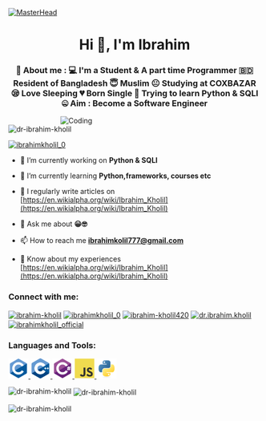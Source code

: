 

[![MasterHead](https://media.licdn.com/dms/image/D563DAQFIJGy_J4EvYA/image-scale_191_1128/0/1666883668428?e=1675425600&v=beta&t=q5S0E-n5z-gDvzZPdOvK7oorksu-JESWk3DdbbvU2ss)](https://codegrills.in)
<h1 align="center">Hi 👋, I'm Ibrahim</h1>
<h3 align="center">🤠 About me : 💻 I'm a Student & A part time Programmer 🇧🇩 Resident of Bangladesh 😇 Muslim 😐 Studying at COXBAZAR 😪 Love Sleeping 💔 Born Single 🐍 Trying to learn Python & SQLI 🤐 Aim : Become a Software Engineer</h3>
<img align="right" alt="Coding" width="400" src="https://media.tenor.com/rePDfDWO3XoAAAAd/hacking.gif">

<p align="left"> <img src="https://komarev.com/ghpvc/?username=dr-ibrahim-kholil&label=Profile%20views&color=0e75b6&style=flat" alt="dr-ibrahim-kholil" /> </p>

<p align="left"> <a href="https://twitter.com/ibrahimkholil_0" target="blank"><img src="https://img.shields.io/twitter/follow/ibrahimkholil_0?logo=twitter&style=for-the-badge" alt="ibrahimkholil_0" /></a> </p>

- 🔭 I’m currently working on **Python & SQLI**

- 🌱 I’m currently learning **Python,frameworks, courses etc**

- 📝 I regularly write articles on [https://en.wikialpha.org/wiki/Ibrahim_Kholil](https://en.wikialpha.org/wiki/Ibrahim_Kholil)

- 💬 Ask me about **😀🤓**

- 📫 How to reach me **ibrahimkolil777@gmail.com**

- 📄 Know about my experiences [https://en.wikialpha.org/wiki/Ibrahim_Kholil](https://en.wikialpha.org/wiki/Ibrahim_Kholil)

<h3 align="left">Connect with me:</h3>
<p align="left">
<a href="https://dev.to/ibrahim-kholil" target="blank"><img align="center" src="https://raw.githubusercontent.com/rahuldkjain/github-profile-readme-generator/master/src/images/icons/Social/devto.svg" alt="ibrahim-kholil" height="30" width="40" /></a>
<a href="https://twitter.com/ibrahimkholil_0" target="blank"><img align="center" src="https://raw.githubusercontent.com/rahuldkjain/github-profile-readme-generator/master/src/images/icons/Social/twitter.svg" alt="ibrahimkholil_0" height="30" width="40" /></a>
<a href="https://linkedin.com/in/ibrahim-kholil420" target="blank"><img align="center" src="https://raw.githubusercontent.com/rahuldkjain/github-profile-readme-generator/master/src/images/icons/Social/linked-in-alt.svg" alt="ibrahim-kholil420" height="30" width="40" /></a>
<a href="https://fb.com/dr.ibrahim.kholil" target="blank"><img align="center" src="https://raw.githubusercontent.com/rahuldkjain/github-profile-readme-generator/master/src/images/icons/Social/facebook.svg" alt="dr.ibrahim.kholil" height="30" width="40" /></a>
<a href="https://instagram.com/ibrahimkholil_official" target="blank"><img align="center" src="https://raw.githubusercontent.com/rahuldkjain/github-profile-readme-generator/master/src/images/icons/Social/instagram.svg" alt="ibrahimkholil_official" height="30" width="40" /></a>
</p>

<h3 align="left">Languages and Tools:</h3>
<p align="left"> <a href="https://www.cprogramming.com/" target="_blank" rel="noreferrer"> <img src="https://raw.githubusercontent.com/devicons/devicon/master/icons/c/c-original.svg" alt="c" width="40" height="40"/> </a> <a href="https://www.w3schools.com/cpp/" target="_blank" rel="noreferrer"> <img src="https://raw.githubusercontent.com/devicons/devicon/master/icons/cplusplus/cplusplus-original.svg" alt="cplusplus" width="40" height="40"/> </a> <a href="https://www.w3schools.com/cs/" target="_blank" rel="noreferrer"> <img src="https://raw.githubusercontent.com/devicons/devicon/master/icons/csharp/csharp-original.svg" alt="csharp" width="40" height="40"/> </a> <a href="https://developer.mozilla.org/en-US/docs/Web/JavaScript" target="_blank" rel="noreferrer"> <img src="https://raw.githubusercontent.com/devicons/devicon/master/icons/javascript/javascript-original.svg" alt="javascript" width="40" height="40"/> </a> <a href="https://www.python.org" target="_blank" rel="noreferrer"> <img src="https://raw.githubusercontent.com/devicons/devicon/master/icons/python/python-original.svg" alt="python" width="40" height="40"/> </a> </p>

<p><img align="left" src="https://github-readme-stats.vercel.app/api/top-langs?username=dr-ibrahim-kholil&show_icons=true&locale=en&layout=compact" alt="dr-ibrahim-kholil" /></p>

<p>&nbsp;<img align="center" src="https://github-readme-stats.vercel.app/api?username=dr-ibrahim-kholil&show_icons=true&locale=en" alt="dr-ibrahim-kholil" /></p>

<p><img align="center" src="https://github-readme-streak-stats.herokuapp.com/?user=dr-ibrahim-kholil&" alt="dr-ibrahim-kholil" /></p>




